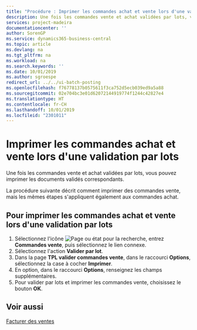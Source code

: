 ```yaml
---
title: "Procédure : Imprimer les commandes achat et vente lors d'une validation par lots"
description: Une fois les commandes vente et achat validées par lots, vous pouvez imprimer les documents validés correspondants.
services: project-madeira
documentationcenter: ''
author: SorenGP
ms.service: dynamics365-business-central
ms.topic: article
ms.devlang: na
ms.tgt_pltfrm: na
ms.workload: na
ms.search.keywords: ''
ms.date: 10/01/2019
ms.author: sgroespe
redirect_url: ../../ui-batch-posting
ms.openlocfilehash: f76778137b0575611f3ca752d5ecb039ed9a5a88
ms.sourcegitcommit: 02e704bc3e01d62072144919774f1244c42827e4
ms.translationtype: HT
ms.contentlocale: fr-CH
ms.lasthandoff: 10/01/2019
ms.locfileid: "2301011"
---
```

# <a name="print-sales-and-purchase-orders-during-batch-posting"></a>Imprimer les commandes achat et vente lors d'une validation par lots
Une fois les commandes vente et achat validées par lots, vous pouvez imprimer les documents validés correspondants.  

La procédure suivante décrit comment imprimer des commandes vente, mais les mêmes étapes s'appliquent également aux commandes achat.  

## <a name="to-print-sales-and-purchase-orders-during-batch-posting"></a>Pour imprimer les commandes achat et vente lors d'une validation par lots  

1.  Sélectionnez l'icône ![Page ou état pour la recherche](../../media/ui-search/search_small.png "icône Page ou état pour la recherche"), entrez **Commandes vente**, puis sélectionnez le lien connexe.  
2.  Sélectionnez l'action **Valider par lot**.  
3.  Dans la page **TPL valider commandes vente**, dans le raccourci **Options**, sélectionnez la case à cocher **Imprimer**.  
4.  En option, dans le raccourci **Options**, renseignez les champs supplémentaires.  
5.  Pour valider par lots et imprimer les commandes vente, choisissez le bouton **OK**.  

## <a name="see-also"></a>Voir aussi  
[Facturer des ventes](../../sales-how-invoice-sales.md)
